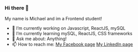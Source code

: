 ### Hi there 👋
My name is Michael and im a Frontend student!

- 🔭 I’m currently working on Javascript, ReactJS, mySQL
- 🌱 I’m currently learning mySQL, ReactJS, CSS frameworks
- 💬 Ask me about: Anything!
- 📫 How to reach me: [My Facebook page](https://www.facebook.com/Wasiu1243/)
[My LinkedIn page](https://www.linkedin.com/in/michal-wasilewski-751b8921a/)


<!--
**Michaelwasilewski/Michaelwasilewski** is a ✨ _special_ ✨ repository because its `README.md` (this file) appears on your GitHub profile.

Here are some ideas to get you started:

- 🔭 I’m currently working on ...
- 🌱 I’m currently learning javascript, JSdocs, frameworks
- 💬 Ask me about: Anything!
- 📫 How to reach me: 
-->

